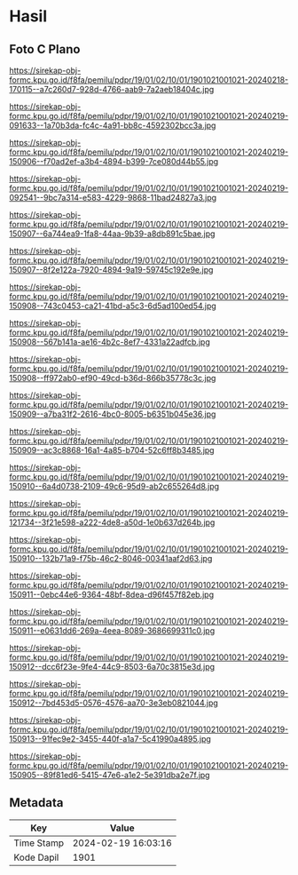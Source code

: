 # Hasil

## Foto C Plano

https://sirekap-obj-formc.kpu.go.id/f8fa/pemilu/pdpr/19/01/02/10/01/1901021001021-20240218-170115--a7c260d7-928d-4766-aab9-7a2aeb18404c.jpg

https://sirekap-obj-formc.kpu.go.id/f8fa/pemilu/pdpr/19/01/02/10/01/1901021001021-20240219-091633--1a70b3da-fc4c-4a91-bb8c-4592302bcc3a.jpg

https://sirekap-obj-formc.kpu.go.id/f8fa/pemilu/pdpr/19/01/02/10/01/1901021001021-20240219-150906--f70ad2ef-a3b4-4894-b399-7ce080d44b55.jpg

https://sirekap-obj-formc.kpu.go.id/f8fa/pemilu/pdpr/19/01/02/10/01/1901021001021-20240219-092541--9bc7a314-e583-4229-9868-11bad24827a3.jpg

https://sirekap-obj-formc.kpu.go.id/f8fa/pemilu/pdpr/19/01/02/10/01/1901021001021-20240219-150907--6a744ea9-1fa8-44aa-9b39-a8db891c5bae.jpg

https://sirekap-obj-formc.kpu.go.id/f8fa/pemilu/pdpr/19/01/02/10/01/1901021001021-20240219-150907--8f2e122a-7920-4894-9a19-59745c192e9e.jpg

https://sirekap-obj-formc.kpu.go.id/f8fa/pemilu/pdpr/19/01/02/10/01/1901021001021-20240219-150908--743c0453-ca21-41bd-a5c3-6d5ad100ed54.jpg

https://sirekap-obj-formc.kpu.go.id/f8fa/pemilu/pdpr/19/01/02/10/01/1901021001021-20240219-150908--567b141a-ae16-4b2c-8ef7-4331a22adfcb.jpg

https://sirekap-obj-formc.kpu.go.id/f8fa/pemilu/pdpr/19/01/02/10/01/1901021001021-20240219-150908--ff972ab0-ef90-49cd-b36d-866b35778c3c.jpg

https://sirekap-obj-formc.kpu.go.id/f8fa/pemilu/pdpr/19/01/02/10/01/1901021001021-20240219-150909--a7ba31f2-2616-4bc0-8005-b6351b045e36.jpg

https://sirekap-obj-formc.kpu.go.id/f8fa/pemilu/pdpr/19/01/02/10/01/1901021001021-20240219-150909--ac3c8868-16a1-4a85-b704-52c6ff8b3485.jpg

https://sirekap-obj-formc.kpu.go.id/f8fa/pemilu/pdpr/19/01/02/10/01/1901021001021-20240219-150910--6a4d0738-2109-49c6-95d9-ab2c655264d8.jpg

https://sirekap-obj-formc.kpu.go.id/f8fa/pemilu/pdpr/19/01/02/10/01/1901021001021-20240219-121734--3f21e598-a222-4de8-a50d-1e0b637d264b.jpg

https://sirekap-obj-formc.kpu.go.id/f8fa/pemilu/pdpr/19/01/02/10/01/1901021001021-20240219-150910--132b71a9-f75b-46c2-8046-00341aaf2d63.jpg

https://sirekap-obj-formc.kpu.go.id/f8fa/pemilu/pdpr/19/01/02/10/01/1901021001021-20240219-150911--0ebc44e6-9364-48bf-8dea-d96f457f82eb.jpg

https://sirekap-obj-formc.kpu.go.id/f8fa/pemilu/pdpr/19/01/02/10/01/1901021001021-20240219-150911--e0631dd6-269a-4eea-8089-3686699311c0.jpg

https://sirekap-obj-formc.kpu.go.id/f8fa/pemilu/pdpr/19/01/02/10/01/1901021001021-20240219-150912--dcc6f23e-9fe4-44c9-8503-6a70c3815e3d.jpg

https://sirekap-obj-formc.kpu.go.id/f8fa/pemilu/pdpr/19/01/02/10/01/1901021001021-20240219-150912--7bd453d5-0576-4576-aa70-3e3eb0821044.jpg

https://sirekap-obj-formc.kpu.go.id/f8fa/pemilu/pdpr/19/01/02/10/01/1901021001021-20240219-150913--91fec9e2-3455-440f-a1a7-5c41990a4895.jpg

https://sirekap-obj-formc.kpu.go.id/f8fa/pemilu/pdpr/19/01/02/10/01/1901021001021-20240219-150905--89f81ed6-5415-47e6-a1e2-5e391dba2e7f.jpg


## Metadata

| Key        | Value               |
| ---------- | ------------------- |
| Time Stamp | 2024-02-19 16:03:16 |
| Kode Dapil | 1901                |



